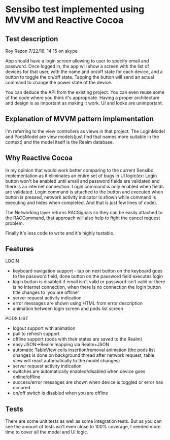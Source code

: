 Sensibo test implemented using MVVM and Reactive Cocoa
=================

## Test description
Roy Razon 7/22/16, 14:15 on skype

App should have a login screen allowing to user to specify email and password. Once logged in, the app will show a screen with the list of devices for that user, with the name and on/off state for each device, and a button to toggle the on/off state. Tapping the button will send an actual command to change the power state of the device.

You can deduce the API from the existing project. You can even reuse some of the code where you think it's appropriate.
Having a proper architecture and design is as important as making it work. UI and looks are unimportant.

## Explanation of MVVM pattern implementation
I'm referring to the view controllers as views in that project. The LoginModel and PodsModel are view models(just find that names more suitable in the context) and the model itself is the Realm database.

## Why Reactive Cocoa
In my opinion that would work better comparing to the current Sensibo implementation as it eliminates an entire set of bugs in UI logic(ex: Login button won't be enabled until email and password fields are validated and there is an internet connection.  Login command is only enabled when fields are validated. Login command is attached to the button and executed when button is pressed, network activity indicator is shown while command is executing and hides when completed. And that is just few lines of code).

The Networking layer returns RACSignals so they can be easily attached to the RACCommand, that approach will also help to fight the cancel request problem.

Finally it's less code to write and it's highly testable.

## Features

LOGIN
- keyboard navigation support - tap on next button on the keyboard goes to the password field, done button on the password field executes login
- login button is disabled if email isn't valid or password isn't valid or there is no internet connection, when there is no connection the login button title changes to 'you are offline'
- server request activity indication
- error messages are shown using HTML from error description
- animation between login screen and pods list screen

PODS LIST
- logout support with animation
- pull to refresh support
- offline support (pods with their states are saved to the Realm)
- easy JSON->Realm mapping via Realm+JSON
- automatic TableView cells insertion/removal animation (the pods list changes is done on background thread after network request, table view will react automatically to the model changes)
- server request activity indication
- switches are automatically enabled/disabled when device goes online/offline
- success/error messages are shown when device is toggled or error has occured
- on/off switch is disabled when you are offline

## Tests
There are some unit tests as well as some integration tests. But as you can see the amount of tests isn't even close to 100% coverage, I needed more time to cover all the model and UI logic.
